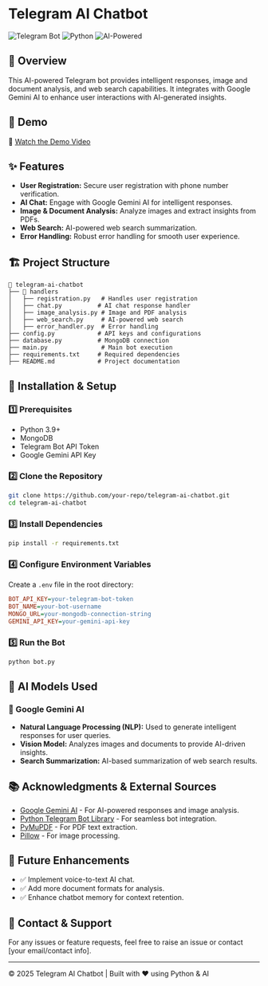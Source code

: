 # Telegram AI Chatbot

![Telegram Bot](https://img.shields.io/badge/Telegram-Bot-blue.svg) ![Python](https://img.shields.io/badge/Python-3.9%2B-brightgreen.svg) ![AI-Powered](https://img.shields.io/badge/AI-Powered-orange.svg)

## 📌 Overview
This AI-powered Telegram bot provides intelligent responses, image and document analysis, and web search capabilities. It integrates with Google Gemini AI to enhance user interactions with AI-generated insights. 

## 🎥 Demo
🔗 [Watch the Demo Video](https://drive.google.com/file/d/1eymhELh6P0YVlp59VMmaHD9EEeOhyGCc/view?usp=drive_link) 

## ✨ Features
- **User Registration:** Secure user registration with phone number verification.
- **AI Chat:** Engage with Google Gemini AI for intelligent responses.
- **Image & Document Analysis:** Analyze images and extract insights from PDFs.
- **Web Search:** AI-powered web search summarization.
- **Error Handling:** Robust error handling for smooth user experience.

## 🏗️ Project Structure
```
📂 telegram-ai-chatbot
├── 📂 handlers
│   ├── registration.py   # Handles user registration
│   ├── chat.py          # AI chat response handler
│   ├── image_analysis.py # Image and PDF analysis
│   ├── web_search.py     # AI-powered web search
│   ├── error_handler.py  # Error handling
├── config.py            # API keys and configurations
├── database.py          # MongoDB connection
├── main.py               # Main bot execution
├── requirements.txt     # Required dependencies
├── README.md            # Project documentation
```

## 🔧 Installation & Setup
### 1️⃣ Prerequisites
- Python 3.9+
- MongoDB
- Telegram Bot API Token
- Google Gemini API Key

### 2️⃣ Clone the Repository
```bash
git clone https://github.com/your-repo/telegram-ai-chatbot.git
cd telegram-ai-chatbot
```

### 3️⃣ Install Dependencies
```bash
pip install -r requirements.txt
```

### 4️⃣ Configure Environment Variables
Create a `.env` file in the root directory:
```ini
BOT_API_KEY=your-telegram-bot-token
BOT_NAME=your-bot-username
MONGO_URL=your-mongodb-connection-string
GEMINI_API_KEY=your-gemini-api-key
```

### 5️⃣ Run the Bot
```bash
python bot.py
```

## 🤖 AI Models Used
### 🔹 Google Gemini AI
- **Natural Language Processing (NLP):** Used to generate intelligent responses for user queries.
- **Vision Model:** Analyzes images and documents to provide AI-driven insights.
- **Search Summarization:** AI-based summarization of web search results.

## 📚 Acknowledgments & External Sources
- [Google Gemini AI](https://ai.google.dev/) - For AI-powered responses and image analysis.
- [Python Telegram Bot Library](https://python-telegram-bot.readthedocs.io/) - For seamless bot integration.
- [PyMuPDF](https://pymupdf.readthedocs.io/) - For PDF text extraction.
- [Pillow](https://pillow.readthedocs.io/) - For image processing.

## 🚀 Future Enhancements
- ✅ Implement voice-to-text AI chat.
- ✅ Add more document formats for analysis.
- ✅ Enhance chatbot memory for context retention.

## 📩 Contact & Support
For any issues or feature requests, feel free to raise an issue or contact [your email/contact info].

---
© 2025 Telegram AI Chatbot | Built with ❤️ using Python & AI

